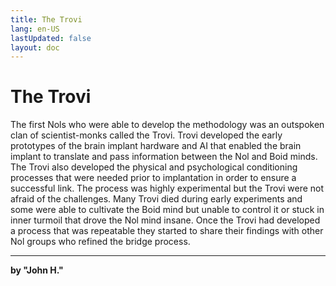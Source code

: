 ```yaml
---
title: The Trovi
lang: en-US
lastUpdated: false
layout: doc
---
```


# The Trovi
The first Nols who were able to develop the methodology was an outspoken clan of scientist-monks called the Trovi. Trovi developed the early prototypes of the brain implant hardware and AI that enabled the brain implant to translate and pass information between the Nol and Boid minds. The Trovi also developed the physical and psychological conditioning processes that were needed prior to implantation in order to ensure a successful link. The process was highly experimental but the Trovi were not afraid of the challenges. Many Trovi died during early experiments and some were able to cultivate the Boid mind but unable to control it or stuck in inner turmoil that drove the Nol mind insane. Once the Trovi had developed a process that was repeatable they started to share their findings with other Nol groups who refined the bridge process.


___
**by "John H."**